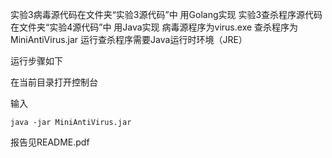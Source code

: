 实验3病毒源代码在文件夹“实验3源代码”中 用Golang实现
实验3查杀程序源代码在文件夹“实验4源代码”中 用Java实现
病毒源程序为virus.exe
查杀程序为MiniAntiVirus.jar
运行查杀程序需要Java运行时环境（JRE）

运行步骤如下

在当前目录打开控制台 

输入

`java -jar MiniAntiVirus.jar`

报告见README.pdf